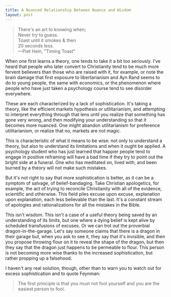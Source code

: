 ```yaml
---
title: A Nuanced Relationship Between Nuance and Wisdom
layout: post
---
```


> There's an art to knowing when;<br>
> Never try to guess.<br>
> Toast until it smokes & then<br>
> 20 seconds less.<br>
<span id="quote-attribute">—Piet Hein, "Timing Toast"</span>

When one first learns a theory, one tends to take it a bit too seriously. I've
heard that people who later convert to Christianity tend to be much more fervent
believers than those who are raised with it, for example, or note the brain
damage that first exposure to libertarianism and Ayn Rand seems to do to young
people, the same with economics, or the phenomenon where people who have just taken a psychology
course tend to see disorder everywhere.

These are each characterized by a lack of sophistication. It's taking a theory,
like the efficient markets hypothesis or utilitarianism, and attempting to
interpret everything through that lens until you realize that something has
gone very wrong, and then modifying your understanding so that it becomes more
nuanced. One might abandon utilitarianism for preference utilitarianism, or
realize that no, markets are not magic.

This is characteristic of what it means to be wise: not only to understand a
theory, but also to understand its limitations and when it ought be applied. A psychology student who has just learned that happier people tend to
engage in positive reframing will have a bad time if they try to point out the
bright side at a funeral. One who has meditated on, lived with, and been burned
by a theory will not make such mistakes.

But it's not right to say that more sophistication is better, as it can be a
symptom of salvage, of belief-bandaging. Take Christian apologetics, for
example, the act of trying to reconcile Christianity with all of the evidence,
scientific and otherwise. This field piles excuse upon excuse, explanation upon
explanation, each less believable than the last. It's a constant stream of
apologies and rationalizations for all the mistakes in the Bible. 

This isn't wisdom. This isn't a case of a useful theory being saved by an
understanding of its limits, but one where a dying belief is kept alive
by scheduled transfusions of excuses. Or we can trot out the proverbial
dragon-in-the-garage. Let's say someone claims that there is a dragon in their
garage but, when you ask to see it, they say that it's invisible, and then you
propose throwing flour on it to reveal the shape of the dragon, but then they
say that the dragon just happens to be permeable to flour. This person is not
becoming more wise thanks to the increased sophistication, but rather propping up
a falsehood. 

I haven't any real solution, though, other than to warn you to watch out for
excess sophistication and to quote Feynman:

> The first principle is that you must not fool yourself and you are the easiest
> person to fool.
